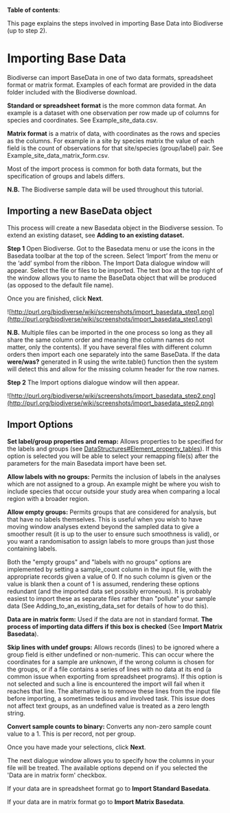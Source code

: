 **Table of contents**:



This page explains the steps involved in importing Base Data into Biodiverse (up to step 2).

# Importing Base Data #
Biodiverse can import BaseData in one of two data formats, spreadsheet format or matrix format.  Examples of each format are provided in the data folder included with the Biodiverse download.

**Standard or spreadsheet format** is the more common data format.  An example is a dataset with one observation per row made up of columns for species and coordinates.  See Example_site_data.csv.

**Matrix format** is a matrix of data, with coordinates as the rows and species as the columns.  For example in a site by species matrix the value of each field is the count of observations for that site/species (group/label) pair.  See Example_site_data_matrix_form.csv.

Most of the import process is common for both data formats, but the specification of groups and labels differs.

**N.B.**  The Biodiverse sample data will be used throughout this tutorial.

## Importing a new BaseData object ##
This process will create a new Basedata object in the Biodiverse session.  To extend an existing dataset, see **Adding to an existing dataset.**

**Step 1**  Open Biodiverse.  Got to the Basedata menu or use the icons in the Basedata toolbar at the top of the screen.  Select ‘Import’ from the menu or the ‘add’ symbol from the ribbon.  The Import Data dialogue window will appear.  Select the file or files to be imported.  The text box at the top right of the window allows you to name the BaseData object that will be produced (as opposed to the default file name).

Once you are finished, click **Next**.

![http://purl.org/biodiverse/wiki/screenshots/import_basedata_step1.png](http://purl.org/biodiverse/wiki/screenshots/import_basedata_step1.png)

**N.B.**  Multiple files can be imported in the one process so long as they all share the same column order and meaning (the column names do not matter, only the contents).  If you have several files with different column orders then import each one separately into the same BaseData. If the data **were/was?** generated in R using the write.table() function then the system will detect this and allow for the missing column header for the row names.

**Step 2** The Import options dialogue window will then appear.

![http://purl.org/biodiverse/wiki/screenshots/import_basedata_step2.png](http://purl.org/biodiverse/wiki/screenshots/import_basedata_step2.png)

## Import Options ##
**Set label/group properties and remap:**  Allows properties to be specified for the labels and groups (see [DataStructures#Element_property_tables](DataStructures#element-property-tables)).  If this option is selected you will be able to select your remapping file(s) after the parameters for the main Basedata import have been set.

**Allow labels with no groups:**  Permits the inclusion of labels in the analyses which are not assigned to a group. An example might be where you wish to include species that occur outside your study area when comparing a local region with a broader region.

**Allow empty groups:**  Permits groups that are considered for analysis, but that have no labels themselves. This is useful when you wish to have moving window analyses extend beyond the sampled data to give a smoother result (it is up to the user to ensure such smoothness is valid), or you want a randomisation to assign labels to more groups than just those containing labels.

Both the "empty groups" and "labels with no groups" options are implemented by setting a sample_count column in the input file, with the appropriate records given a value of 0. If no such column is given or the value is blank then a count of 1 is assumed, rendering these options redundant (and the imported data set possibly erroneous). It is probably easiest to import these as separate files rather than "pollute" your sample data (See Adding_to_an_existing_data_set for details of how to do this).

**Data are in matrix form:**  Used if the data are not in standard format.  **The process of importing data differs if this box is checked** (See **Import Matrix Basedata**).

**Skip lines with undef groups:**  Allows records (lines) to be ignored where a group field is either undefined or non-numeric. This can occur where the coordinates for a sample are unknown, if the wrong column is chosen for the groups, or if a file contains a series of lines with no data at its end (a common issue when exporting from spreadsheet programs).  If this option is not selected and such a line is encountered the import will fail when it reaches that line.  The alternative is to remove these lines from the input file before importing, a sometimes tedious and involved task. This issue does not affect text groups, as an undefined value is treated as a zero length string.

**Convert sample counts to binary:**  Converts any non-zero sample count value to a 1.  This is per record, not per group.

Once you have made your selections, click **Next**.

The next dialogue window allows you to specify how the columns in your file will be treated.  The available options depend on if you selected the 'Data are in matrix form' checkbox.

If your data are in spreadsheet format go to **Import Standard Basedata**.

If your data are in matrix format go to **Import Matrix Basedata**.